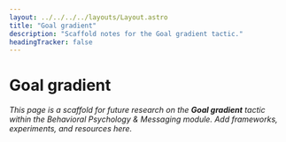 ```yaml
---
layout: ../../../../layouts/Layout.astro
title: "Goal gradient"
description: "Scaffold notes for the Goal gradient tactic."
headingTracker: false
---
```

# Goal gradient

_This page is a scaffold for future research on the **Goal gradient** tactic within the Behavioral Psychology & Messaging module. Add frameworks, experiments, and resources here._
